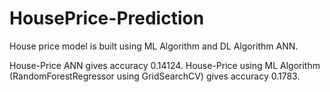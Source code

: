 # HousePrice-Prediction
House price model is built using ML Algorithm and DL Algorithm ANN.

House-Price ANN gives accuracy 0.14124. House-Price using ML Algorithm (RandomForestRegressor using GridSearchCV) gives accuracy 0.1783.
